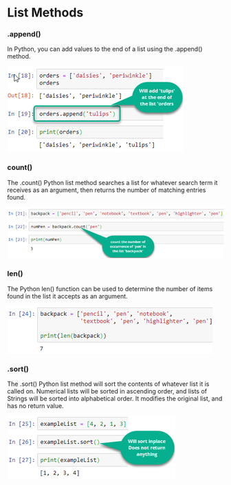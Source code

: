 # List Methods

### **.append()**

In Python, you can add values to the end of a list using the .append() method.

![](<../.gitbook/assets/image (8).png>)

### **count()**

The .count() Python list method searches a list for whatever search term it receives as an argument, then returns the number of matching entries found.

![](<../.gitbook/assets/image (9).png>)

### **len()**

The Python len() function can be used to determine the number of items found in the list it accepts as an argument.

![](<../.gitbook/assets/image (10).png>)

### .sort()

The .sort() Python list method will sort the contents of whatever list it is called on. Numerical lists will be sorted in ascending order, and lists of Strings will be sorted into alphabetical order. It modifies the original list, and has no return value.&#x20;

![](<../.gitbook/assets/image (7).png>)
